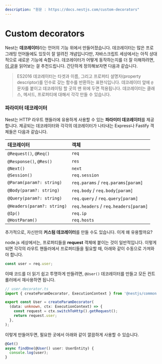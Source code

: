```yaml
---
description: "원문 : https://docs.nestjs.com/custom-decorators"
---
```


# Custom decorators

Nest는 **데코레이터**라는 언어의 기능 위에서 만들어졌습니다. 데코레이터는 많은 프로그래밍 언어들에도 있듯이 잘 알려진 개념입니다만, 자바스크립트 세상에서는 아직 상대적으로 새로운 기능에 속합니다. 데코레이터가 어떻게 동작하는지를 더 잘 이해하려면, [이 글](https://medium.com/google-developers/exploring-es7-decorators-76ecb65fb841)을 읽어보는 걸 추천드립니다. 간단하게 정의해보자면 다음과 같습니다.

> ES2016 데코레이터는 타겟과 이름, 그리고 프로퍼티 설명자(property descriptor)를 인수로 갖는 함수를 반환하는 표현식입니다. 데코레이터 앞에 `@` 문자를 붙이고 데코레이팅 할 곳의 맨 위에 두면 적용됩니다. 데코레이터는 클래스, 메서드, 프로퍼티에 대해서 각각 만들 수 있습니다.

### 파라미터 데코레이터

Nest는 HTTP 라우트 핸들러에 유용하게 사용할 수 있는 **파라미터 데코레이터**를 제공합니다. 제공되는 데코레이터와 각각의 데코레이터가 나타내는 Express나 Fastify 객체들은 다음과 같습니다.

|데코레이터|객체|
|:---|:---|
|`@Request()`, `@Req()`|`req`|
|`@Response()`, `@Res()`|`res`|
|`@Next()`|`next`|
|`@Session()`|`req.session`|
|`@Param(param?: string)`|`req.params` / `req.params[param]`|
|`@Body(param?: string)`|`req.body` / `req.body[param]`|
|`@Query(param?: string)`|`req.query` / `req.query[param]`|
|`@Headers(param?: string)`|`req.headers` / `req.headers[param]`|
|`@Ip()`|`req.ip`|
|`@HostParam()`|`req.hosts`|

추가적으로, 자신만의 **커스텀 데코레이터**를 만들 수도 있습니다. 이게 왜 유용할까요?

node.js 세상에서는, 프로퍼티들을 **request** 객체에 붙이는 것이 일반적입니다. 이렇게 되면 각각의 라우트 핸들러에서 프로퍼티들을 필요할 때, 아래와 같이 수동으로 가져와야 합니다.

```typescript
const user = req.user;
```

이때 코드를 더 읽기 쉽고 투명하게 만들려면, `@User()` 데코레이터를 만들고 모든 컨트롤러에서 재사용하면 됩니다.

```typescript
// user.decorator.ts
import { createParamDecorator, ExecutionContext } from '@nestjs/common';

export const User = createParamDecorator(
  (data: unknown, ctx: ExecutionContext) => {
    const request = ctx.switchToHttp().getRequest();
    return request.user;
  },
);
```

이렇게 만들어두면, 필요한 곳에서 아래와 같이 깔끔하게 사용할 수 있습니다.

```typescript
@Get()
async findOne(@User() user: UserEntity) {
  console.log(user);
}
```
